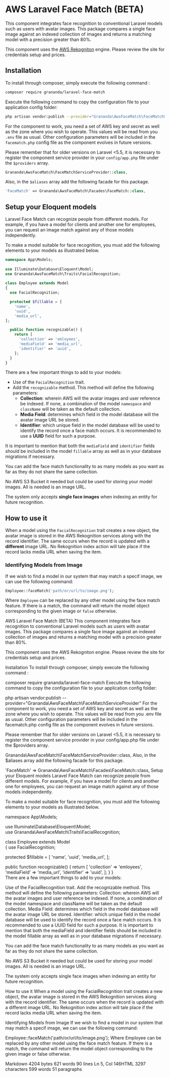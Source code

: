 # AWS Laravel Face Match  (BETA)
This component integrates face recognition to conventional Laravel models such as users with avatar images. This package compares a single face image against an indexed collection of images and returns a matching model with a precision greater than 80%.

This component uses the  [AWS Rekogniton](https://aws.amazon.com/es/rekognition/) engine. Please review the site for credentials setup and prices.
  
## Installation  
  
To install through composer, simply execute the following command :

```sh  
composer require grananda/laravel-face-match
```
Execute the following command to copy the configuration file to your application config folder:

```sh
php artisan vendor:publish --provider="Grananda\AwsFaceMatch\FaceMatchServiceProvider"
```
For the component to work, you need a set of AWS key and secret as well as the zone where you wish to operate. This values will be read from you `.env` file as usual. Other configuration parameters will be included in the `facematch.php` config file as the component evolves in future versions.

Please remember that for older versions on Laravel <5.5, it is necessary to register the component service provider in your `config/app.php` file under the `$providers` array.

```php
Grananda\AwsFaceMatch\FaceMatchServiceProvider::class,
```

Also, in the `$aliases` array add the following facade for this package.

```php
'FaceMatch' => Grananda\AwsFaceMatch\Facades\FaceMatch::class,
```
  
## Setup your Eloquent models
Laravel Face Match can recognize people from different models. For example, if you have a model for clients and another one for employees, you can request an image match against any of those models independently.  
  
To make a model suitable for face recognition, you must add the following elements to your models as illustrated below.  
  
```php  
namespace App\Models;  
  
use Illuminate\Database\Eloquent\Model;  
use Grananda\AwsFaceMatch\Traits\FacialRecognition;  
  
class Employee extends Model  
{
  use FacialRecognition;

  protected $fillable = [
    'name',
	'uuid',
	'media_url',
];  

  public function recognizable() { 
    return [
      'collection' => 'emloyees',
	  'mediaField' => 'media_url', 
	  'identifier' => 'uuid', 
    ]; 
  }
}  
```  
  
There are a few important things to add to your models:  

 - Use of the `FacialRecognition` trait. 
 - Add the `recognizable` method. This method will define  the following parameters:
	 - **Collection**:  wherein AWS will the avatar images and user reference be indexed. If none, a combination of the model `namespace` and `className` will be taken as the default collection.
	 - **Media Field**: determines which field in the model database will the avatar image URL be stored.
	 - **Identifier**: which unique field in the model database will be used to identify the record once a face match occurs. It is recommended to use a **UUID** field for such a purpose.

It is important to mention that both the `mediaField` and `identifier` fields should be included in the model `fillable` array as well as in your database migrations if necessary.

You can add the face match functionality to as many models as you want as far as they do not share the same collection.

No AWS S3 Bucket it needed but could be used for storing your model images. All is needed is an image URL.

The system only accepts **single face images** when indexing an entity for future recognition.
 
 ## How to use it
When a model using the `FacialRecognition` trait creates a new object, the avatar image is stored in the AWS Rekognition services along with the record identifier. The same occurs when the record is updated with a **different** image URL. No Rekognition index action will tale place if the record lacks media URL when saving the item.

### Identifying Models from Image
If we wish to find a model in our system that may match a specif image, we can use the following command:

```php 
Employee::faceMatch('path/or/url/to/image.png');
```
Where `Employee` can be replaced by any other model using the face match feature. If there is a match, the command will return the model object corresponding to the given image or `false` otherwise.

AWS Laravel Face Match (BETA)
This component integrates face recognition to conventional Laravel models such as users with avatar images. This package compares a single face image against an indexed collection of images and returns a matching model with a precision greater than 80%.

This component uses the AWS Rekogniton engine. Please review the site for credentials setup and prices.

Installation
To install through composer, simply execute the following command :

composer require grananda/laravel-face-match
Execute the following command to copy the configuration file to your application config folder:

php artisan vendor:publish --provider="Grananda\AwsFaceMatch\FaceMatchServiceProvider"
For the component to work, you need a set of AWS key and secret as well as the zone where you wish to operate. This values will be read from you .env file as usual. Other configuration parameters will be included in the facematch.php config file as the component evolves in future versions.

Please remember that for older versions on Laravel <5.5, it is necessary to register the component service provider in your config/app.php file under the $providers array.

Grananda\AwsFaceMatch\FaceMatchServiceProvider::class,
Also, in the $aliases array add the following facade for this package.

'FaceMatch' => Grananda\AwsFaceMatch\Facades\FaceMatch::class,
Setup your Eloquent models
Laravel Face Match can recognize people from different models. For example, if you have a model for clients and another one for employees, you can request an image match against any of those models independently.

To make a model suitable for face recognition, you must add the following elements to your models as illustrated below.

namespace App\Models;  
  
use Illuminate\Database\Eloquent\Model;  
use Grananda\AwsFaceMatch\Traits\FacialRecognition;  
  
class Employee extends Model  
{
  use FacialRecognition;

  protected $fillable = [
    'name',
	'uuid',
	'media_url',
];  

  public function recognizable() { 
    return [
      'collection' => 'emloyees',
	  'mediaField' => 'media_url', 
	  'identifier' => 'uuid', 
    ]; 
  }
}  
There are a few important things to add to your models:

Use of the FacialRecognition trait.
Add the recognizable method. This method will define the following parameters:
Collection: wherein AWS will the avatar images and user reference be indexed. If none, a combination of the model namespace and className will be taken as the default collection.
Media Field: determines which field in the model database will the avatar image URL be stored.
Identifier: which unique field in the model database will be used to identify the record once a face match occurs. It is recommended to use a UUID field for such a purpose.
It is important to mention that both the mediaField and identifier fields should be included in the model fillable array as well as in your database migrations if necessary.

You can add the face match functionality to as many models as you want as far as they do not share the same collection.

No AWS S3 Bucket it needed but could be used for storing your model images. All is needed is an image URL.

The system only accepts single face images when indexing an entity for future recognition.

How to use it
When a model using the FacialRecognition trait creates a new object, the avatar image is stored in the AWS Rekognition services along with the record identifier. The same occurs when the record is updated with a different image URL. No Rekognition index action will tale place if the record lacks media URL when saving the item.

Identifying Models from Image
If we wish to find a model in our system that may match a specif image, we can use the following command:

Employee::faceMatch('path/or/url/to/image.png');
Where Employee can be replaced by any other model using the face match feature. If there is a match, the command will return the model object corresponding to the given image or false otherwise.

Markdown 4204 bytes 621 words 90 lines Ln 5, Col 146HTML 3297 characters 599 words 51 paragraphs
